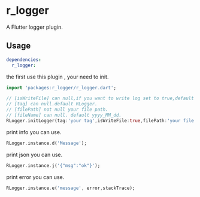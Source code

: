 # r_logger

A Flutter logger plugin.

## Usage
```yaml
dependencies:
  r_logger: 
```
the first use this plugin , your need to init.

```dart
import 'packages:r_logger/r_logger.dart';

// [isWriteFile] can null,if you want to write log set to true,default false.
// [tag] can null.default RLogger.
// [filePath] not null your file path.
// [fileName] can null. default yyyy_MM_dd.
RLogger.initLogger(tag:'your tag',isWriteFile:true,filePath:'your file path',fileName:'your file name');
```
print info you can use.
```dart
RLogger.instance.d('Message');
```
print json you can use.
```dart
RLogger.instance.j('{"msg":"ok"}');
```
print error you can use.
```dart
RLogger.instance.e('message', error,stackTrace);
```
